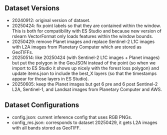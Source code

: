 Dataset Versions
----------------

- 20240912: original version of dataset.
- 20250424: fix point labels so that they are contained within the window. This is both
  for compatibility with ES Studio and because new version of rslearn VectorFormat only
  loads features within the window bounds.
- 20250429: remove Planet images and replace Sentinel-2 L1C images with L2A images from
  Planetary Computer which are stored as GeoTIFFs.
- 20250514: like 20250424 (with Sentinel-2 L1C images + Planet images) but put the
  polygon in the GeoJSON instead of the point (so when we import to ES Studio it shows
  up nicely with the forest loss polygon) and update items.json to include the best_X
  layers (so that the timestamps appear for those layers in ES Studio).
- 20250605: keep the Planet images but get 6 pre and 6 post Sentinel-2 L2A, Sentinel-1,
  and Landsat images from Planetary Computer and AWS.


Dataset Configurations
----------------------

- config.json: current inference config that uses RGB PNGs.
- config_ms.json: corresponds to dataset 20250429, it gets L2A images with all bands
  stored as GeoTIFF.
